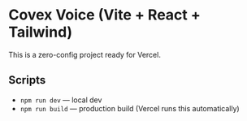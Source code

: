# Covex Voice (Vite + React + Tailwind)

This is a zero-config project ready for Vercel.

## Scripts
- `npm run dev` — local dev
- `npm run build` — production build (Vercel runs this automatically)

